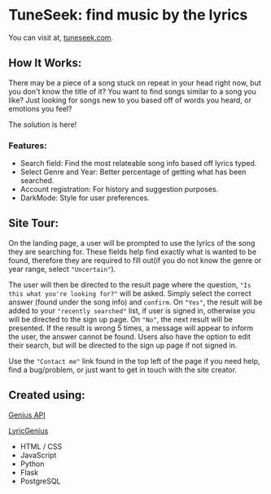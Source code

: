 # TuneSeek: find music by the lyrics
You can visit at, [tuneseek.com]().


## How It Works:

There may be a piece of a song stuck on repeat in your head right now, but you don't know the title of it? You want to find songs similar to a song you like? Just looking for songs new to you based off of words you heard, or emotions you feel?

The solution is here!

### Features:

- Search field: Find the most relateable song info based off lyrics typed.
- Select Genre and Year: Better percentage of getting what has been searched.
- Account registration: For history and suggestion purposes.
- DarkMode: Style for user preferences.


## Site Tour:

On the landing page, a user will be prompted to use the lyrics of the song they are searching for. These fields help find exactly what is wanted to be found, therefore they are required to fill out(if you do not know the genre or year range, select `"Uncertain"`).

The user will then be directed to the result page where the question, `"Is this what you're looking for?"` will be asked. Simply select the correct answer (found under the song info) and `confirm`. 
On `"Yes"`, the result will be added to your `"recently searched"` list, if user is signed in, otherwise you will be directed to the sign up page. 
On `"No"`, the next result will be presented. If the result is wrong 5 times, a message will appear to inform the user, the answer cannot be found.
Users also have the option to edit their search, but will be directed to the sign up page if not signed in.

Use the `"Contact me"` link found in the top left of the page if you need help, find a bug/problem, or just want to get in touch with the site creator.


## Created using:
[Genius API](https://docs.genius.com/#songs-h2)

[LyricGenius](https://github.com/johnwmillr/LyricsGenius)

- HTML / CSS
- JavaScript
- Python
- Flask 
- PostgreSQL